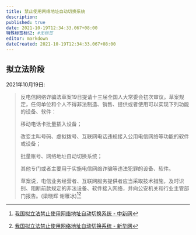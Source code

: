 ```yaml
---
title: 禁止使用网络地址自动切换系统
description:
published: true
date: 2021-10-19T12:34:33.067+08:00
特殊标签标记: #无标签
editor: markdown
dateCreated: 2021-10-19T12:34:33.067+08:00
---
```


## 拟立法阶段

2021年10月19日:

> 反电信网络诈骗法草案19日提请十三届全国人大常委会初次审议。草案规定，任何单位和个人不得非法制造、销售、提供或者使用可以实现下列功能的设备、软件：
>
> 移动电话卡批量插入设备；
>
> 改变主叫号码、虚拟拨号、互联网电话违规接入公用电信网络等功能的软件或设备；
>
> 批量账号、网络地址自动切换系统；
>
> 其他专门或者主要用于实施电信网络诈骗等违法犯罪的设备、软件。
>
> 草案说，电信业务经营者、互联网服务提供者应当采取技术措施，及时识别、阻断前款规定的非法设备、软件接入网络，并向公安机关和行业主管部门报告。(梁晓辉 谢雁冰)[^cnn][^ncn]

[^cnn]: [我国拟立法禁止使用网络地址自动切换系统 - 中新网](https://web.archive.org/web/20211019043422/http://www.chinanews.com/gn/2021/10-19/9589671.shtml)

[^ncn]: [我国拟立法禁止使用网络地址自动切换系统 - 新华网](https://web.archive.org/web/20211019043211/http://www.news.cn/politics/2021-10/19/c_1127972042.htm)
